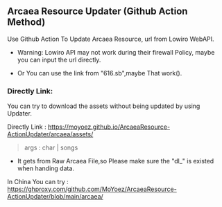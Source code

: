 ## Arcaea Resource Updater (Github Action Method)

Use Github Action To Update Arcaea Resource, url from Lowiro WebAPI.

* Warning: Lowiro API may not work during their firewall Policy, maybe you can input the url directly.

* Or You can use the link from "616.sb",maybe That work().


### Directly Link:

You can try to download the assets without being updated by using Updater.

Directly Link : https://moyoez.github.io/ArcaeaResource-ActionUpdater/arcaea/assets/

> args : char | songs

* It gets from Raw Arcaea File,so Please make sure the "dl_" is existed when handing data. 

In China You can try : https://ghproxy.com/github.com/MoYoez/ArcaeaResource-ActionUpdater/blob/main/arcaea/